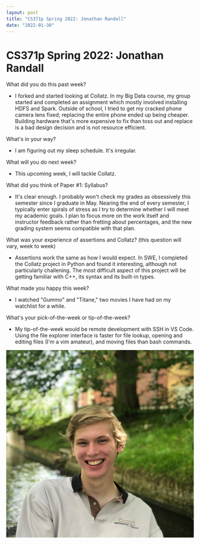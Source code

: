 ```yaml
---
layout: post
title: "CS371p Spring 2022: Jonathan Randall"
date: "2022-01-30"
---
```


# CS371p Spring 2022: Jonathan Randall

What did you do this past week?
- I forked and started looking at Collatz. In my Big Data course, my group started and completed an assignment which mostly involved installing HDFS and Spark. Outside of school, I tried to get my cracked phone camera lens fixed; replacing the entire phone ended up being cheaper. Building hardware that's more expensive to fix than toss out and replace is a bad design decision and is not resource efficient.

What's in your way?
- I am figuring out my sleep schedule. It's irregular.

What will you do next week?
- This upcoming week, I will tackle Collatz.

What did you think of Paper #1: Syllabus?
- It's clear enough. I probably won't check my grades as obsessively this semester since I graduate in May. Nearing the end of every semester, I typically enter spirals of stress as I try to determine whether I will meet my academic goals. I plan to focus more on the work itself and instructor feedback rather than fretting about percentages, and the new grading system seems compatible with that plan.

What was your experience of assertions and Collatz? (this question will vary, week to week)
- Assertions work the same as how I would expect. In SWE, I completed the Collatz project in Python and found it interesting, although not particularly challening. The most difficult aspect of this project will be getting familiar with C++, its syntax and its built-in types.

What made you happy this week?
- I watched "Gummo" and "Titane," two movies I have had on my watchlist for a while.

What's your pick-of-the-week or tip-of-the-week?
- My tip-of-the-week would be remote development with SSH in VS Code. Using the file explorer interface is faster for file lookup, opening and editing files (I'm a vim amateur), and moving files than bash commands.

![Headshot](/blog/assets/jonathan.png)
